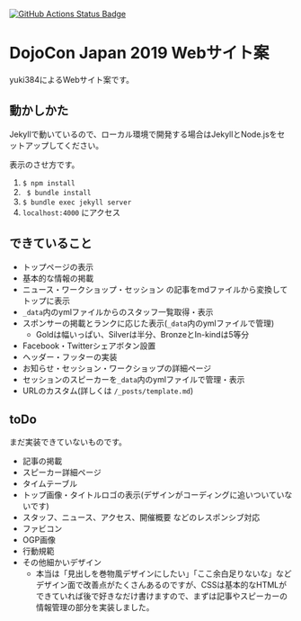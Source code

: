 [![GitHub Actions Status Badge](https://github.com/coderdojo-japan/dojocon2019.coderdojo.jp/workflows/Ruby/badge.svg)](https://github.com/coderdojo-japan/dojocon2019.coderdojo.jp/actions)

# DojoCon Japan 2019 Webサイト案
yuki384によるWebサイト案です。

## 動かしかた
Jekyllで動いているので、ローカル環境で開発する場合はJekyllとNode.jsをセットアップしてください。

表示のさせ方です。
1. ` $ npm install `
2. ` $ bundle install`
3. `$ bundle exec jekyll server`
4. `localhost:4000` にアクセス

## できていること
- トップページの表示
- 基本的な情報の掲載
- ニュース・ワークショップ・セッション の記事をmdファイルから変換してトップに表示
- `_data`内のymlファイルからのスタッフ一覧取得・表示
- スポンサーの掲載とランクに応じた表示(`_data`内のymlファイルで管理)
  - Goldは幅いっぱい、Silverは半分、BronzeとIn-kindは5等分
- Facebook・Twitterシェアボタン設置
- ヘッダー・フッターの実装
- お知らせ・セッション・ワークショップの詳細ページ
- セッションのスピーカーを`_data`内のymlファイルで管理・表示
- URLのカスタム(詳しくは `/_posts/template.md`)

## toDo
まだ実装できていないものです。
- 記事の掲載
- スピーカー詳細ページ
- タイムテーブル
- トップ画像・タイトルロゴの表示(デザインがコーディングに追いついていないです)
- スタッフ、ニュース、アクセス、開催概要 などのレスポンシブ対応
- ファビコン
- OGP画像
- 行動規範
- その他細かいデザイン
  - 本当は「見出しを巻物風デザインにしたい」「ここ余白足りないな」などデザイン面で改善点がたくさんあるのですが、CSSは基本的なHTMLができていれば後で好きなだけ書けますので、まずは記事やスピーカーの情報管理の部分を実装しました。
